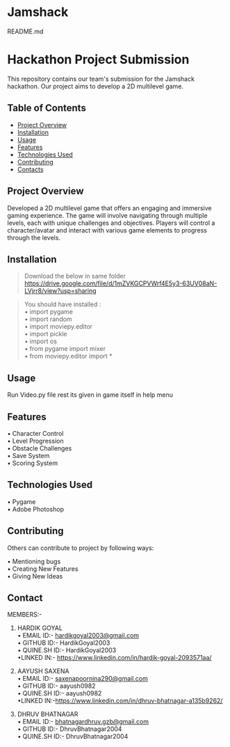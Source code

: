 # Jamshack
README.md

# Hackathon Project Submission

This repository contains our team's submission for the Jamshack hackathon. Our project aims to develop a 2D multilevel game.

## Table of Contents

- [Project Overview](#project-overview)
- [Installation](#installation)
- [Usage](#usage)
- [Features](#features)
- [Technologies Used](#technologies-used)
- [Contributing](#contributing)
- [Contacts](#contacts)

## Project Overview

Developed a 2D multilevel game that
offers an engaging and immersive
gaming experience. The game will
involve navigating through multiple
levels, each with unique challenges
and objectives. Players will control a
character/avatar and interact with
various game elements to progress
through the levels.

## Installation

>Download the below in same folder<br>
https://drive.google.com/file/d/1mZVKGCPVWrf4E5y3-63UV08aN-LVjrr8/view?usp=sharing

>You should have installed : <br>
• import pygame<br>
• import random<br>
• import moviepy.editor<br>
• import pickle<br>
• import os<br>
• from pygame import mixer<br>
• from moviepy.editor import *<br>

## Usage

Run Video.py file rest its given in game itself in help menu

## Features

• Character Control<br>
• Level Progression<br>
• Obstacle Challenges<br>
• Save System<br>
• Scoring System<br>

## Technologies Used

• Pygame<br>
• Adobe Photoshop<br>

## Contributing

Others can contribute to project by following ways:<br>

• Mentioning bugs<br>
• Creating New Features<br>
• Giving New Ideas<br>

## Contact

MEMBERS:-<br>
1) HARDIK GOYAL<br>
• EMAIL ID:- hardikgoyal2003@gmail.com<br>
• GITHUB ID:- HardikGoyal2003<br>
• QUINE.SH ID:- HardikGoyal2003<br>
•LINKED IN:- https://www.linkedin.com/in/hardik-goyal-2093571aa/<br>

2) AAYUSH SAXENA<br>
• EMAIL ID:- saxenapoornina290@gmail.com<br>
• GITHUB ID:- aayush0982<br>
• QUINE.SH ID:- aayush0982<br>
•LINKED IN:-https://www.linkedin.com/in/dhruv-bhatnagar-a135b9262/<br>

3) DHRUV BHATNAGAR<br>
• EMAIL ID:- bhatnagardhruv.gzb@gmail.com<br>
• GITHUB ID:- DhruvBhatnagar2004<br>
• QUINE.SH ID:- DhruvBhatnagar2004<br>




